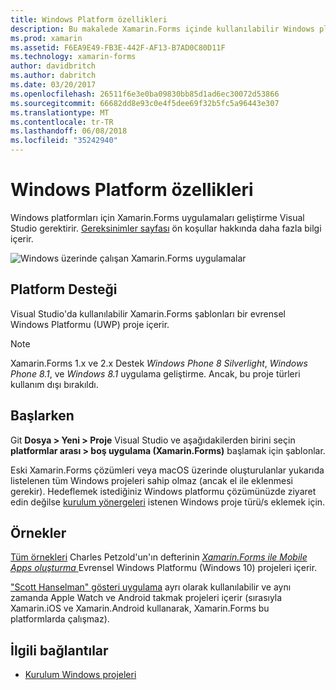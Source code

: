 ```yaml
---
title: Windows Platform özellikleri
description: Bu makalede Xamarin.Forms içinde kullanılabilir Windows platform desteği açıklanmaktadır.
ms.prod: xamarin
ms.assetid: F6EA9E49-FB3E-442F-AF13-B7AD0C80D11F
ms.technology: xamarin-forms
author: davidbritch
ms.author: dabritch
ms.date: 03/20/2017
ms.openlocfilehash: 26511f6e3e0ba09830bb85d1ad6ec30072d53866
ms.sourcegitcommit: 66682dd8e93c0e4f5dee69f32b5fc5a96443e307
ms.translationtype: MT
ms.contentlocale: tr-TR
ms.lasthandoff: 06/08/2018
ms.locfileid: "35242940"
---
```

# <a name="windows-platform-features"></a>Windows Platform özellikleri

Windows platformları için Xamarin.Forms uygulamaları geliştirme Visual Studio gerektirir. [Gereksinimler sayfası](~/xamarin-forms/get-started/installation.md) ön koşullar hakkında daha fazla bilgi içerir.

![](images/allhanselman.png "Windows üzerinde çalışan Xamarin.Forms uygulamalar")

## <a name="platform-support"></a>Platform Desteği

Visual Studio'da kullanılabilir Xamarin.Forms şablonları bir evrensel Windows Platformu (UWP) proje içerir.

> [!NOTE]
> Xamarin.Forms 1.x ve 2.x Destek _Windows Phone 8 Silverlight_, _Windows Phone 8.1_, ve _Windows 8.1_ uygulama geliştirme. Ancak, bu proje türleri kullanım dışı bırakıldı.

## <a name="getting-started"></a>Başlarken

Git **Dosya > Yeni > Proje** Visual Studio ve aşağıdakilerden birini seçin **platformlar arası > boş uygulama (Xamarin.Forms)** başlamak için şablonlar.

Eski Xamarin.Forms çözümleri veya macOS üzerinde oluşturulanlar yukarıda listelenen tüm Windows projeleri sahip olmaz (ancak el ile eklenmesi gerekir).
Hedeflemek istediğiniz Windows platformu çözümünüzde ziyaret edin değilse [kurulum yönergeleri](installation/index.md) istenen Windows proje türü/s eklemek için.

## <a name="samples"></a>Örnekler

[Tüm örnekleri](https://github.com/xamarin/xamarin-forms-book-preview-2) Charles Petzold'un'ın defterinin [ *Xamarin.Forms ile Mobile Apps oluşturma* ](~/xamarin-forms/creating-mobile-apps-xamarin-forms/index.md) Evrensel Windows Platformu (Windows 10) projeleri içerir.

["Scott Hanselman" gösteri uygulama](https://github.com/jamesmontemagno/Hanselman.Forms) ayrı olarak kullanılabilir ve aynı zamanda Apple Watch ve Android takmak projeleri içerir (sırasıyla Xamarin.iOS ve Xamarin.Android kullanarak, Xamarin.Forms bu platformlarda çalışmaz).

## <a name="related-links"></a>İlgili bağlantılar

- [Kurulum Windows projeleri](~/xamarin-forms/platform/windows/installation/index.md)
